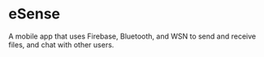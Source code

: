 # eSense
A mobile app that uses Firebase, Bluetooth, and WSN to send and receive files, and chat with other users.
